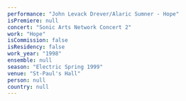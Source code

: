 ```yaml
---
performance: "John Levack Drever/Alaric Sumner - Hope"
isPremiere: null
concert: "Sonic Arts Network Concert 2"
work: "Hope"
isCommission: false
isResidency: false
work_year: "1998"
ensemble: null
season: "Electric Spring 1999"
venue: "St-Paul's Hall"
person: null
country: null
---
```


